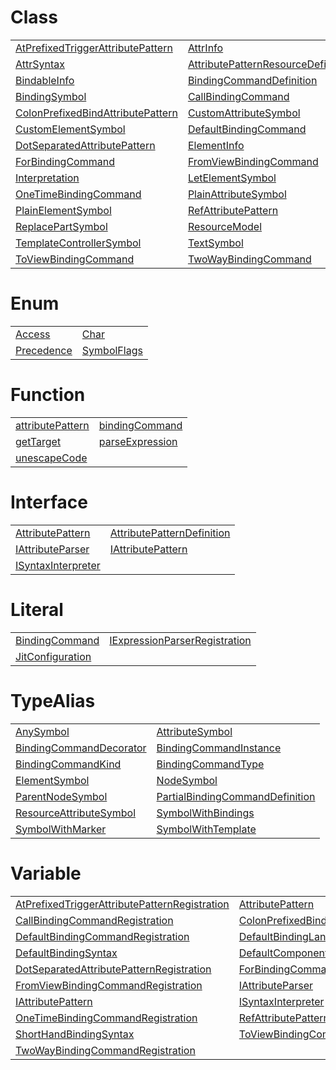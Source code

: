 # Class



|                                                                                                         |                                                                                                          |
| ------------------------------------------------------------------------------------------------------- | -------------------------------------------------------------------------------------------------------- |
| [AtPrefixedTriggerAttributePattern](/jit/class/attribute-patterns/atprefixedtriggerattributepattern.md) | [AttrInfo](/jit/class/resource-model/attrinfo.md)                                                        |
| [AttrSyntax](/jit/class/ast/attrsyntax.md)                                                              | [AttributePatternResourceDefinition](/jit/class/attribute-pattern/attributepatternresourcedefinition.md) |
| [BindableInfo](/jit/class/resource-model/bindableinfo.md)                                               | [BindingCommandDefinition](/jit/class/binding-command/bindingcommanddefinition.md)                       |
| [BindingSymbol](/jit/class/semantic-model/bindingsymbol.md)                                             | [CallBindingCommand](/jit/class/binding-commands/callbindingcommand.md)                                  |
| [ColonPrefixedBindAttributePattern](/jit/class/attribute-patterns/colonprefixedbindattributepattern.md) | [CustomAttributeSymbol](/jit/class/semantic-model/customattributesymbol.md)                              |
| [CustomElementSymbol](/jit/class/semantic-model/customelementsymbol.md)                                 | [DefaultBindingCommand](/jit/class/binding-commands/defaultbindingcommand.md)                            |
| [DotSeparatedAttributePattern](/jit/class/attribute-patterns/dotseparatedattributepattern.md)           | [ElementInfo](/jit/class/resource-model/elementinfo.md)                                                  |
| [ForBindingCommand](/jit/class/binding-commands/forbindingcommand.md)                                   | [FromViewBindingCommand](/jit/class/binding-commands/fromviewbindingcommand.md)                          |
| [Interpretation](/jit/class/attribute-pattern/interpretation.md)                                        | [LetElementSymbol](/jit/class/semantic-model/letelementsymbol.md)                                        |
| [OneTimeBindingCommand](/jit/class/binding-commands/onetimebindingcommand.md)                           | [PlainAttributeSymbol](/jit/class/semantic-model/plainattributesymbol.md)                                |
| [PlainElementSymbol](/jit/class/semantic-model/plainelementsymbol.md)                                   | [RefAttributePattern](/jit/class/attribute-patterns/refattributepattern.md)                              |
| [ReplacePartSymbol](/jit/class/semantic-model/replacepartsymbol.md)                                     | [ResourceModel](/jit/class/resource-model/resourcemodel.md)                                              |
| [TemplateControllerSymbol](/jit/class/semantic-model/templatecontrollersymbol.md)                       | [TextSymbol](/jit/class/semantic-model/textsymbol.md)                                                    |
| [ToViewBindingCommand](/jit/class/binding-commands/toviewbindingcommand.md)                             | [TwoWayBindingCommand](/jit/class/binding-commands/twowaybindingcommand.md)                              |



# Enum



|                                              |                                                        |
| -------------------------------------------- | ------------------------------------------------------ |
| [Access](/jit/enum/common/access.md)         | [Char](/jit/enum/common/char.md)                       |
| [Precedence](/jit/enum/common/precedence.md) | [SymbolFlags](/jit/enum/semantic-model/symbolflags.md) |



# Function



|                                                                         |                                                                       |
| ----------------------------------------------------------------------- | --------------------------------------------------------------------- |
| [attributePattern](/jit/function/attribute-pattern/attributepattern.md) | [bindingCommand](/jit/function/binding-command/bindingcommand.md)     |
| [getTarget](/jit/function/binding-command/gettarget.md)                 | [parseExpression](/jit/function/expression-parser/parseexpression.md) |
| [unescapeCode](/jit/function/common/unescapecode.md)                    |                                                                       |



# Interface



|                                                                              |                                                                                              |
| ---------------------------------------------------------------------------- | -------------------------------------------------------------------------------------------- |
| [AttributePattern](/jit/interface/attribute-pattern/attributepattern.md)     | [AttributePatternDefinition](/jit/interface/attribute-pattern/attributepatterndefinition.md) |
| [IAttributeParser](/jit/interface/attribute-parser/iattributeparser.md)      | [IAttributePattern](/jit/interface/attribute-pattern/iattributepattern.md)                   |
| [ISyntaxInterpreter](/jit/interface/attribute-pattern/isyntaxinterpreter.md) |                                                                                              |



# Literal



|                                                                    |                                                                                              |
| ------------------------------------------------------------------ | -------------------------------------------------------------------------------------------- |
| [BindingCommand](/jit/literal/binding-command/bindingcommand.md)   | [IExpressionParserRegistration](/jit/literal/configuration/iexpressionparserregistration.md) |
| [JitConfiguration](/jit/literal/configuration/jitconfiguration.md) |                                                                                              |



# TypeAlias



|                                                                                      |                                                                                                      |
| ------------------------------------------------------------------------------------ | ---------------------------------------------------------------------------------------------------- |
| [AnySymbol](/jit/typealias/semantic-model/anysymbol.md)                              | [AttributeSymbol](/jit/typealias/semantic-model/attributesymbol.md)                                  |
| [BindingCommandDecorator](/jit/typealias/binding-command/bindingcommanddecorator.md) | [BindingCommandInstance](/jit/typealias/binding-command/bindingcommandinstance.md)                   |
| [BindingCommandKind](/jit/typealias/binding-command/bindingcommandkind.md)           | [BindingCommandType](/jit/typealias/binding-command/bindingcommandtype.md)                           |
| [ElementSymbol](/jit/typealias/semantic-model/elementsymbol.md)                      | [NodeSymbol](/jit/typealias/semantic-model/nodesymbol.md)                                            |
| [ParentNodeSymbol](/jit/typealias/semantic-model/parentnodesymbol.md)                | [PartialBindingCommandDefinition](/jit/typealias/binding-command/partialbindingcommanddefinition.md) |
| [ResourceAttributeSymbol](/jit/typealias/semantic-model/resourceattributesymbol.md)  | [SymbolWithBindings](/jit/typealias/semantic-model/symbolwithbindings.md)                            |
| [SymbolWithMarker](/jit/typealias/semantic-model/symbolwithmarker.md)                | [SymbolWithTemplate](/jit/typealias/semantic-model/symbolwithtemplate.md)                            |



# Variable



|                                                                                                                               |                                                                                                                               |
| ----------------------------------------------------------------------------------------------------------------------------- | ----------------------------------------------------------------------------------------------------------------------------- |
| [AtPrefixedTriggerAttributePatternRegistration](/jit/variable/configuration/atprefixedtriggerattributepatternregistration.md) | [AttributePattern](/jit/variable/attribute-pattern/attributepattern.md)                                                       |
| [CallBindingCommandRegistration](/jit/variable/configuration/callbindingcommandregistration.md)                               | [ColonPrefixedBindAttributePatternRegistration](/jit/variable/configuration/colonprefixedbindattributepatternregistration.md) |
| [DefaultBindingCommandRegistration](/jit/variable/configuration/defaultbindingcommandregistration.md)                         | [DefaultBindingLanguage](/jit/variable/configuration/defaultbindinglanguage.md)                                               |
| [DefaultBindingSyntax](/jit/variable/configuration/defaultbindingsyntax.md)                                                   | [DefaultComponents](/jit/variable/configuration/defaultcomponents.md)                                                         |
| [DotSeparatedAttributePatternRegistration](/jit/variable/configuration/dotseparatedattributepatternregistration.md)           | [ForBindingCommandRegistration](/jit/variable/configuration/forbindingcommandregistration.md)                                 |
| [FromViewBindingCommandRegistration](/jit/variable/configuration/fromviewbindingcommandregistration.md)                       | [IAttributeParser](/jit/variable/attribute-parser/iattributeparser.md)                                                        |
| [IAttributePattern](/jit/variable/attribute-pattern/iattributepattern.md)                                                     | [ISyntaxInterpreter](/jit/variable/attribute-pattern/isyntaxinterpreter.md)                                                   |
| [OneTimeBindingCommandRegistration](/jit/variable/configuration/onetimebindingcommandregistration.md)                         | [RefAttributePatternRegistration](/jit/variable/configuration/refattributepatternregistration.md)                             |
| [ShortHandBindingSyntax](/jit/variable/configuration/shorthandbindingsyntax.md)                                               | [ToViewBindingCommandRegistration](/jit/variable/configuration/toviewbindingcommandregistration.md)                           |
| [TwoWayBindingCommandRegistration](/jit/variable/configuration/twowaybindingcommandregistration.md)                           |                                                                                                                               |


